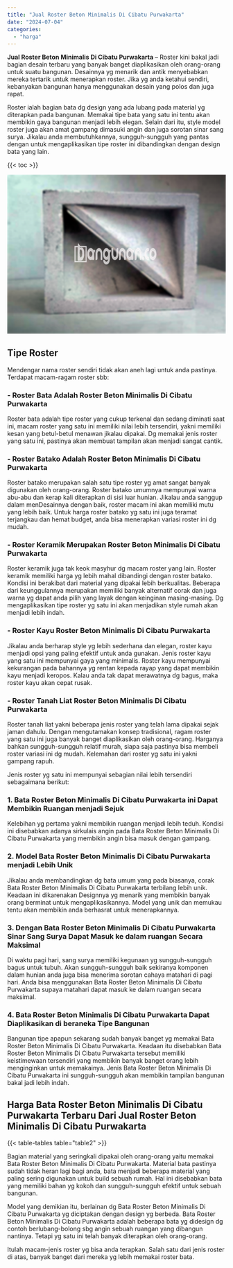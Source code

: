 ```yaml
---
title: "Jual Roster Beton Minimalis Di Cibatu Purwakarta"
date: "2024-07-04"
categories: 
  - "harga"
---
```


**Jual Roster Beton Minimalis Di Cibatu Purwakarta** – Roster kini bakal jadi bagian desain terbaru yang banyak banget diaplikasikan oleh orang-orang untuk suatu bangunan. Desainnya yg menarik dan antik menyebabkan mereka tertarik untuk menerapkan roster. Jika yg anda ketahui sendiri, kebanyakan bangunan hanya menggunakan desain yang polos dan juga rapat.

Roster ialah bagian bata dg design yang ada lubang pada material yg diterapkan pada bangunan. Memakai tipe bata yang satu ini tentu akan membikin gaya bangunan menjadi lebih elegan. Selain dari itu, style model roster juga akan amat gampang dimasuki angin dan juga sorotan sinar sang surya. Jikalau anda membutuhkannya, sungguh-sungguh yang pantas dengan untuk mengaplikasikan tipe roster ini dibandingkan dengan design bata yang lain.

{{< toc >}}

![Jual Roster Beton Minimalis Di Cibatu Purwakarta](/images/bata-roster-minimalis-05.png)

## Tipe Roster

Mendengar nama roster sendiri tidak akan aneh lagi untuk anda pastinya. Terdapat macam-ragam roster sbb:

### \- Roster Bata Adalah Roster Beton Minimalis Di Cibatu Purwakarta

Roster bata adalah tipe roster yang cukup terkenal dan sedang diminati saat ini, macam roster yang satu ini memiliki nilai lebih tersendiri, yakni memiliki kesan yang betul-betul menawan jikalau dipakai. Dg memakai jenis roster yang satu ini, pastinya akan membuat tampilan akan menjadi sangat cantik.

### \- Roster Batako Adalah Roster Beton Minimalis Di Cibatu Purwakarta

Roster batako merupakan salah satu tipe roster yg amat sangat banyak digunakan oleh orang-orang. Roster batako umumnya mempunyai warna abu-abu dan kerap kali diterapkan di sisi luar hunian. Jikalau anda sanggup dalam menDesainnya dengan baik, roster macam ini akan memiliki mutu yang lebih baik. Untuk harga roster batako yg satu ini juga teramat terjangkau dan hemat budget, anda bisa menerapkan variasi roster ini dg mudah.

### \- Roster Keramik Merupakan Roster Beton Minimalis Di Cibatu Purwakarta

Roster keramik juga tak keok masyhur dg macam roster yang lain. Roster keramik memiliki harga yg lebih mahal dibandingi dengan roster batako. Kondisi ini berakibat dari material yang dipakai lebih berkualitas. Beberapa dari keunggulannya merupakan memiliki banyak alternatif corak dan juga warna yg dapat anda pilih yang layak dengan keinginan masing-masing. Dg mengaplikasikan tipe roster yg satu ini akan menjadikan style rumah akan menjadi lebih indah.

### \- Roster Kayu Roster Beton Minimalis Di Cibatu Purwakarta

Jikalau anda berharap style yg lebih sederhana dan elegan, roster kayu menjadi opsi yang paling efektif untuk anda gunakan. Jenis roster kayu yang satu ini mempunyai gaya yang minimalis. Roster kayu mempunyai kekurangan pada bahannya yg rentan kepada rayap yang dapat membikin kayu menjadi keropos. Kalau anda tak dapat merawatnya dg bagus, maka roster kayu akan cepat rusak.

### \- Roster Tanah Liat Roster Beton Minimalis Di Cibatu Purwakarta

Roster tanah liat yakni beberapa jenis roster yang telah lama dipakai sejak jaman dahulu. Dengan mengutamakan konsep tradisional, ragam roster yang satu ini juga banyak banget diaplikasikan oleh orang-orang. Harganya bahkan sungguh-sungguh relatif murah, siapa saja pastinya bisa membeli roster variasi ini dg mudah. Kelemahan dari roster yg satu ini yakni gampang rapuh.

Jenis roster yg satu ini mempunyai sebagian nilai lebih tersendiri sebagaimana berikut:

### 1\. Bata Roster Beton Minimalis Di Cibatu Purwakarta ini Dapat Membikin Ruangan menjadi Sejuk

Kelebihan yg pertama yakni membikin ruangan menjadi lebih teduh. Kondisi ini disebabkan adanya sirkulais angin pada Bata Roster Beton Minimalis Di Cibatu Purwakarta yang membikin angin bisa masuk dengan gampang.

### 2\. Model Bata Roster Beton Minimalis Di Cibatu Purwakarta menjadi Lebih Unik

Jikalau anda membandingkan dg bata umum yang pada biasanya, corak Bata Roster Beton Minimalis Di Cibatu Purwakarta terbilang lebih unik. Keadaan ini dikarenakan Designnya yg menarik yang membikin banyak orang berminat untuk mengaplikasikannya. Model yang unik dan memukau tentu akan membikin anda berhasrat untuk menerapkannya.

### 3\. Dengan Bata Roster Beton Minimalis Di Cibatu Purwakarta Sinar Sang Surya Dapat Masuk ke dalam ruangan Secara Maksimal

Di waktu pagi hari, sang surya memiliki kegunaan yg sungguh-sungguh bagus untuk tubuh. Akan sungguh-sungguh baik sekiranya komponen dalam hunian anda juga bisa menerima sorotan cahaya matahari di pagi hari. Anda bisa menggunakan Bata Roster Beton Minimalis Di Cibatu Purwakarta supaya matahari dapat masuk ke dalam ruangan secara maksimal.

### 4\. Bata Roster Beton Minimalis Di Cibatu Purwakarta Dapat Diaplikasikan di beraneka Tipe Bangunan

Bangunan tipe apapun sekarang sudah banyak banget yg memakai Bata Roster Beton Minimalis Di Cibatu Purwakarta. Keadaan itu disebabkan Bata Roster Beton Minimalis Di Cibatu Purwakarta tersebut memiliki keistimewaan tersendiri yang membikin banyak banget orang lebih menginginkan untuk memakainya. Jenis Bata Roster Beton Minimalis Di Cibatu Purwakarta ini sungguh-sungguh akan membikin tampilan bangunan bakal jadi lebih indah.

## Harga Bata Roster Beton Minimalis Di Cibatu Purwakarta Terbaru Dari Jual Roster Beton Minimalis Di Cibatu Purwakarta

{{< table-tables table="table2" >}}

Bagian material yang seringkali dipakai oleh orang-orang yaitu memakai Bata Roster Beton Minimalis Di Cibatu Purwakarta. Material bata pastinya sudah tidak heran lagi bagi anda, bata menjadi beberapa material yang paling sering digunakan untuk build sebuah rumah. Hal ini disebabkan bata yang memiliki bahan yg kokoh dan sungguh-sungguh efektif untuk sebuah bangunan.

Model yang demikian itu, berlainan dg Bata Roster Beton Minimalis Di Cibatu Purwakarta yg diciptakan dengan design yg berbeda. Bata Roster Beton Minimalis Di Cibatu Purwakarta adalah beberapa bata yg didesign dg contoh berlubang-bolong sbg angin sebuah ruangan yang dibangun nantinya. Tetapi yg satu ini telah banyak diterapkan oleh orang-orang.

Itulah macam-jenis roster yg bisa anda terapkan. Salah satu dari jenis roster di atas, banyak banget dari mereka yg lebih memakai roster bata.
